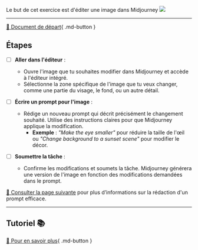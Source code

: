 <style>.md-footer{display:none;}</style>
<script>h1{display:none;}</script>
Le but de cet exercice est d'éditer une image dans Midjourney
<img src="../assets/image/04_rosie_pieuvre.png">
***

[📁 Document de départ](../assets/image/04_rosie_pieuvre.png){ .md-button }   <br>


## Étapes

- [ ] **Aller dans l'éditeur** :
   - Ouvre l'image que tu souhaites modifier dans Midjourney et accède à l'éditeur intégré.
   - Sélectionne la zone spécifique de l'image que tu veux changer, comme une partie du visage, le fond, ou un autre détail.

- [ ] **Écrire un prompt pour l'image** :
   - Rédige un nouveau prompt qui décrit précisément le changement souhaité. Utilise des instructions claires pour que Midjourney applique la modification. 
     - **Exemple** : *"Make the eye smaller"* pour réduire la taille de l'œil ou *"Change background to a sunset scene"* pour modifier le décor.

- [ ] **Soumettre la tâche** :
   - Confirme les modifications et soumets la tâche. Midjourney générera une version de l'image en fonction des modifications demandées dans le prompt.

  
[📖 Consulter la page suivante](../ai/prompt.md) pour plus d’informations sur la rédaction d'un prompt efficace.


***

## Tutoriel 📚

[📖 Pour en savoir plus](https://cmontmorency365-my.sharepoint.com/:v:/g/personal/flpilote_cmontmorency_qc_ca/EY9dtF_-ufRCjjN1VH3iur8BQdCxPXhcGceQbxaFUzU7YA?nav=eyJyZWZlcnJhbEluZm8iOnsicmVmZXJyYWxBcHAiOiJPbmVEcml2ZUZvckJ1c2luZXNzIiwicmVmZXJyYWxBcHBQbGF0Zm9ybSI6IldlYiIsInJlZmVycmFsTW9kZSI6InZpZXciLCJyZWZlcnJhbFZpZXciOiJNeUZpbGVzTGlua0NvcHkifX0&e=oorTvU){ .md-button }   <br>



